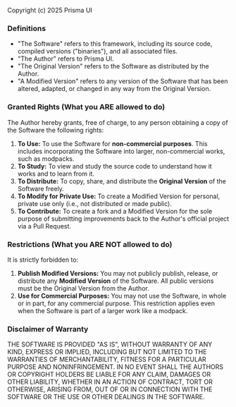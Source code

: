 Copyright (c) 2025 Prisma UI

### Definitions
- "The Software" refers to this framework, including its source code, compiled versions ("binaries"), and all associated files.
- "The Author" refers to Prisma UI.
- "The Original Version" refers to the Software as distributed by the Author.
- "A Modified Version" refers to any version of the Software that has been altered, adapted, or changed in any way from the Original Version.

### Granted Rights (What you ARE allowed to do)
The Author hereby grants, free of charge, to any person obtaining a copy of the Software the following rights:

1.  **To Use:** To use the Software for **non-commercial purposes**. This includes incorporating the Software into larger, non-commercial works, such as modpacks.
2.  **To Study:** To view and study the source code to understand how it works and to learn from it.
3.  **To Distribute:** To copy, share, and distribute the **Original Version** of the Software freely.
4.  **To Modify for Private Use:** To create a Modified Version for personal, private use only (i.e., not distributed or made public).
5.  **To Contribute:** To create a fork and a Modified Version for the sole purpose of submitting improvements back to the Author's official project via a Pull Request.

### Restrictions (What you ARE NOT allowed to do)
It is strictly forbidden to:

1.  **Publish Modified Versions:** You may not publicly publish, release, or distribute any **Modified Version** of the Software. All public versions must be the Original Version from the Author.
2.  **Use for Commercial Purposes:** You may not use the Software, in whole or in part, for any commercial purpose. This restriction applies even when the Software is part of a larger work like a modpack.

### Disclaimer of Warranty
THE SOFTWARE IS PROVIDED "AS IS", WITHOUT WARRANTY OF ANY KIND, EXPRESS OR
IMPLIED, INCLUDING BUT NOT LIMITED TO THE WARRANTIES OF MERCHANTABILITY,
FITNESS FOR A PARTICULAR PURPOSE AND NONINFRINGEMENT. IN NO EVENT SHALL THE
AUTHORS OR COPYRIGHT HOLDERS BE LIABLE FOR ANY CLAIM, DAMAGES OR OTHER
LIABILITY, WHETHER IN AN ACTION OF CONTRACT, TORT OR OTHERWISE, ARISING FROM,
OUT OF OR IN CONNECTION WITH THE SOFTWARE OR THE USE OR OTHER DEALINGS IN THE
SOFTWARE.
